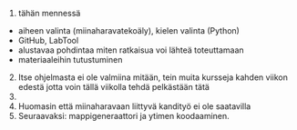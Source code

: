 1. tähän mennessä
- aiheen valinta (miinaharavatekoäly), kielen valinta (Python)
- GitHub, LabTool
- alustavaa pohdintaa miten ratkaisua voi lähteä toteuttamaan
- materiaaleihin tutustuminen
2. Itse ohjelmasta ei ole valmiina mitään, tein muita kursseja kahden viikon edestä jotta voin tällä viikolla tehdä pelkästään tätä
3. 
4. Huomasin että miinaharavaan liittyvä kandityö ei ole saatavilla
5. Seuraavaksi: mappigeneraattori ja ytimen koodaaminen.
